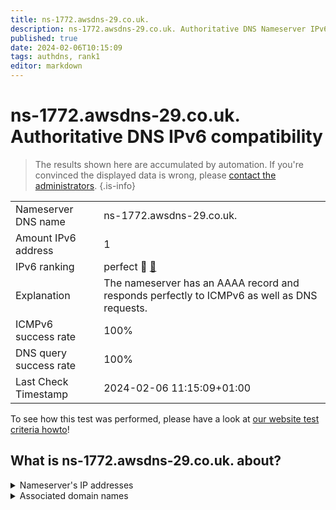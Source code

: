```yaml
---
title: ns-1772.awsdns-29.co.uk.
description: ns-1772.awsdns-29.co.uk. Authoritative DNS Nameserver IPv6 compatibility
published: true
date: 2024-02-06T10:15:09
tags: authdns, rank1
editor: markdown
---
```


# ns-1772.awsdns-29.co.uk. Authoritative DNS IPv6 compatibility

> The results shown here are accumulated by automation. If you're convinced the displayed data is wrong, please [contact the administrators](/howto/chat). 
{.is-info}




|   |   |
| - | - |
| Nameserver DNS name | ns-1772.awsdns-29.co.uk.
| Amount IPv6 address | 1
| IPv6 ranking | perfect :1st_place_medal: [🔗](/howto/ranking) |
| Explanation | The nameserver has an AAAA record and responds perfectly to ICMPv6 as well as DNS requests. |
| ICMPv6 success rate | 100%|
| DNS query success rate | 100% |
| Last Check Timestamp | 2024-02-06 11:15:09+01:00 |

To see how this test was performed, please have a look at [our website test criteria howto](/howto/testcriteria/authdns)!


## What is ns-1772.awsdns-29.co.uk. about?




<details>
<summary>Nameserver's IP addresses</summary>

2600:9000:5306:ec00::1

</details>



<details>
<summary>Associated domain names</summary>

zoom.us

</details>
